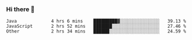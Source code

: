 ### Hi there 👋


<!--START_SECTION:waka-->

```text
Java             4 hrs 6 mins    █████████▓░░░░░░░░░░░░░░░   39.13 %
JavaScript       2 hrs 52 mins   ███████░░░░░░░░░░░░░░░░░░   27.46 %
Other            2 hrs 34 mins   ██████░░░░░░░░░░░░░░░░░░░   24.59 %
```

<!--END_SECTION:waka-->

<!--
**ssrahul96/ssrahul96** is a ✨ _special_ ✨ repository because its `README.md` (this file) appears on your GitHub profile.

Here are some ideas to get you started:

- 🔭 I’m currently working on ...
- 🌱 I’m currently learning ...
- 👯 I’m looking to collaborate on ...
- 🤔 I’m looking for help with ...
- 💬 Ask me about ...
- 📫 How to reach me: ...
- 😄 Pronouns: ...
- ⚡ Fun fact: ...
-->

